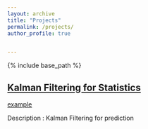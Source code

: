 ```yaml
---
layout: archive
title: "Projects"
permalink: /projects/
author_profile: true


---
```


{% include base_path %}

## [Kalman Filtering for Statistics ](https://github.com/chaitanyaviriyala/Kalman_Filtering)

<a href="http://example.com/" target="_blank">example</a>

Description : Kalman Filtering for prediction


